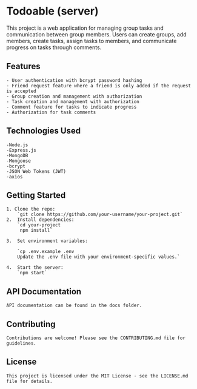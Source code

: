 # Todoable (server)

This project is a web application for managing group tasks and communication between group members. Users can create groups, add members, create tasks, assign tasks to members, and communicate progress on tasks through comments.

## Features

    - User authentication with bcrypt password hashing
    - Friend request feature where a friend is only added if the request is accepted
    - Group creation and management with authorization
    - Task creation and management with authorization
    - Comment feature for tasks to indicate progress
    - Authorization for task comments

## Technologies Used

    -Node.js
    -Express.js
    -MongoDB
    -Mongoose
    -bcrypt
    -JSON Web Tokens (JWT)
    -axios

## Getting Started

    1. Clone the repo:
        `git clone https://github.com/your-username/your-project.git`
    2.  Install dependencies:
        `cd your-project
         npm install`

    3.  Set environment variables:

        `cp .env.example .env
        Update the .env file with your environment-specific values.`

    4.  Start the server:
        `npm start`

## API Documentation

    API documentation can be found in the docs folder.

## Contributing

    Contributions are welcome! Please see the CONTRIBUTING.md file for guidelines.

## License

    This project is licensed under the MIT License - see the LICENSE.md file for details.
